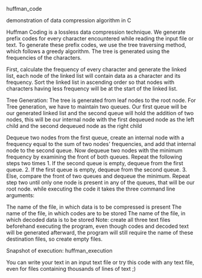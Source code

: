 huffman_code

demonstration of data compression algorithm in C

Huffman Coding is a lossless data compression technique. We generate prefix codes for every character encountered while reading the input file or text. To generate these prefix codes, we use the tree traversing method, which follows a greedy algorithm. The tree is generated using the frequencies of the characters.

First, calculate the frequency of every character and generate the linked list, each node of the linked list will contain data as a character and its frequency. Sort the linked list in ascending order so that nodes with characters having less frequency will be at the start of the linked list.

Tree Generation: The tree is generated from leaf nodes to the root node. For Tree generation, we have to maintain two queues. Our first queue will be our generated linked list and the second queue will hold the addition of two nodes, this will be our internal node with the first dequeued node as the left child and the second dequeued node as the right child

Dequeue two nodes from the first queue, create an internal node with a frequency equal to the sum of two nodes' frequencies, and add that internal node to the second queue.
Now dequeue two nodes with the minimum frequency by examining the front of both queues. Repeat the following steps two times 1. If the second queue is empty, dequeue from the first queue. 2. If the first queue is empty, dequeue from the second queue. 3. Else, compare the front of two queues and dequeue the minimum.
Repeat step two until only one node is present in any of the queues, that will be our root node.
while executing the code it takes the three command line arguments:

The name of the file, in which data is to be compressed is present
The name of the file, in which codes are to be stored
The name of the file, in which decoded data is to be stored
Note: create all three text files beforehand executing the program, even though codes and decoded text will be generated afterward, the program will still require the name of these destination files, so create empty files.

Snapshot of execution: huffman_execution

You can write your text in an input text file or try this code with any text file, even for files containing thousands of lines of text ;)
